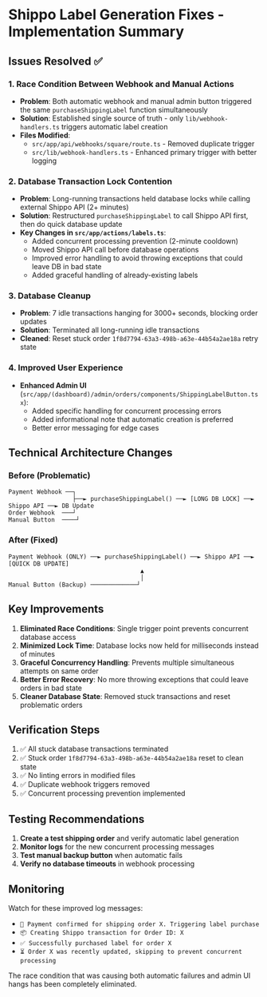 # Shippo Label Generation Fixes - Implementation Summary

## Issues Resolved ✅

### 1. **Race Condition Between Webhook and Manual Actions**

- **Problem**: Both automatic webhook and manual admin button triggered the same `purchaseShippingLabel` function simultaneously
- **Solution**: Established single source of truth - only `lib/webhook-handlers.ts` triggers automatic label creation
- **Files Modified**:
  - `src/app/api/webhooks/square/route.ts` - Removed duplicate trigger
  - `src/lib/webhook-handlers.ts` - Enhanced primary trigger with better logging

### 2. **Database Transaction Lock Contention**

- **Problem**: Long-running transactions held database locks while calling external Shippo API (2+ minutes)
- **Solution**: Restructured `purchaseShippingLabel` to call Shippo API first, then do quick database update
- **Key Changes in `src/app/actions/labels.ts`**:
  - Added concurrent processing prevention (2-minute cooldown)
  - Moved Shippo API call before database operations
  - Improved error handling to avoid throwing exceptions that could leave DB in bad state
  - Added graceful handling of already-existing labels

### 3. **Database Cleanup**

- **Problem**: 7 idle transactions hanging for 3000+ seconds, blocking order updates
- **Solution**: Terminated all long-running idle transactions
- **Cleaned**: Reset stuck order `1f8d7794-63a3-498b-a63e-44b54a2ae18a` retry state

### 4. **Improved User Experience**

- **Enhanced Admin UI** (`src/app/(dashboard)/admin/orders/components/ShippingLabelButton.tsx`):
  - Added specific handling for concurrent processing errors
  - Added informational note that automatic creation is preferred
  - Better error messaging for edge cases

## Technical Architecture Changes

### Before (Problematic)

```
Payment Webhook ──┐
                  ├──► purchaseShippingLabel() ──► [LONG DB LOCK] ──► Shippo API ──► DB Update
Order Webhook  ───┘
Manual Button  ────┘
```

### After (Fixed)

```
Payment Webhook (ONLY) ──► purchaseShippingLabel() ──► Shippo API ──► [QUICK DB UPDATE]
                                     ▲
                                     │
Manual Button (Backup) ─────────────┘
```

## Key Improvements

1. **Eliminated Race Conditions**: Single trigger point prevents concurrent database access
2. **Minimized Lock Time**: Database locks now held for milliseconds instead of minutes
3. **Graceful Concurrency Handling**: Prevents multiple simultaneous attempts on same order
4. **Better Error Recovery**: No more throwing exceptions that could leave orders in bad state
5. **Cleaner Database State**: Removed stuck transactions and reset problematic orders

## Verification Steps

1. ✅ All stuck database transactions terminated
2. ✅ Stuck order `1f8d7794-63a3-498b-a63e-44b54a2ae18a` reset to clean state
3. ✅ No linting errors in modified files
4. ✅ Duplicate webhook triggers removed
5. ✅ Concurrent processing prevention implemented

## Testing Recommendations

1. **Create a test shipping order** and verify automatic label generation
2. **Monitor logs** for the new concurrent processing messages
3. **Test manual backup button** when automatic fails
4. **Verify no database timeouts** in webhook processing

## Monitoring

Watch for these improved log messages:

- `🔄 Payment confirmed for shipping order X. Triggering label purchase`
- `📦 Creating Shippo transaction for Order ID: X`
- `✅ Successfully purchased label for order X`
- `⏳ Order X was recently updated, skipping to prevent concurrent processing`

The race condition that was causing both automatic failures and admin UI hangs has been completely eliminated.
